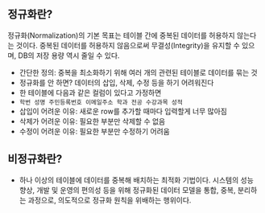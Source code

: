 ## 정규화란?

정규화(Normalization)의 기본 목표는 테이블 간에 중복된 데이터를 허용하지 않는다는 것이다. 중복된 데이터를 허용하지 않음으로써 무결성(Integrity)을 유지할 수 있으며, DB의 저장 용량 역시 줄일 수 있다.

- 간단한 정의: 중복을 최소화하기 위해 여러 개의 관련된 테이블로 데이터를 묶는 것
- 정규화를 안 하면? 데이터의 삽입, 삭제, 수정 등을 하기 어려워진다
- 한 테이블에 다음과 같은 컬럼이 있다고 가정하면
- `학번 성명 주민등록번호 이메일주소 학과 전공 수강과목 성적`
- 삽입이 어려운 이유: 새로운 row를 추가할 때마다 입력할게 너무 많아짐
- 삭제가 어려운 이유: 필요한 부분만 삭제할 수 없음
- 수정이 어려운 이유: 필요한 부분만 수정하기 어려움

## 비정규화란?

- 하나 이상의 테이블에 데이터를 중복해 배치하는 최적화 기법이다. 시스템의 성능 향상, 개발 및 운영의 편의성 등을 위해 정규화된 데이터 모델을 통합, 중복, 분리하는 과정으로, 의도적으로 정규화 원칙을 위배하는 행위이다.